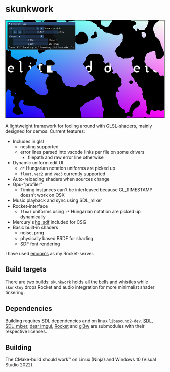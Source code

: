 # skunkwork
![screenshot](screenshot.png)

A lightweight framework for fooling around with GLSL-shaders, mainly designed for demos. Current features:
  * Includes in glsl
    * nesting supported
    * error lines parsed into vscode links per file on some drivers
      * filepath and raw error line otherwise
  * Dynamic uniform edit UI
    * `d*` Hungarian notation uniforms are picked up
    * `float`, `vec2` and `vec3` currently supported
  * Auto-reloading shaders when sources change
  * Gpu-"profiler"
    * Timing instances can't be interleaved because GL_TIMESTAMP doesn't work on OSX
  * Music playback and sync using SDL_mixer
  * Rocket-interface
    * `float` uniforms using `r*` Hungarian notation are picked up dynamically
  * Mercury's [hg_sdf](http://mercury.sexy/hg_sdf) included for CSG
  * Basic built-in shaders
     * noise, prng
     * physically based BRDF for shading
     * SDF font rendering

I have used [emoon's](https://github.com/emoon/rocket) as my Rocket-server.

## Build targets
There are two builds: `skunkwork` holds all the bells and whistles while `skunktoy` drops Rocket and audio integration for more minimalist shader tinkering.

## Dependencies
Building requires SDL dependencies and on linux `libasound2-dev`. [SDL](https://github.com/libsdl-org/SDL.git), [SDL_mixer](https://github.com/libsdl-org/SDL_mixer), [dear imgui](https://github.com/ocornut/imgui), [Rocket](https://github.com/rocket/rocket) and [gl3w](https://github.com/sndels/libgl3w) are submodules with their respective licenses.

## Building
The CMake-build should work™ on Linux (Ninja) and Windows 10 (Visual Studio 2022).

